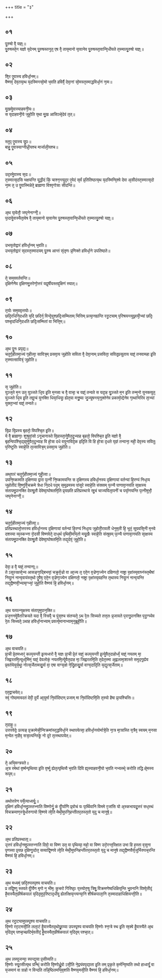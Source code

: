 +++
title = "३"

+++
## ०१
पु᳘रुषो वै᳘ यज्ञः᳟॥  
पु᳘रुषस्ते᳘न यज्ञो य᳘देनम् पु᳘रुषस्तनुत᳘ एष वै᳘ ताय᳘मानो या᳘वानेव पु᳘रुषस्ता᳘वान्वि᳘धीयते त᳘स्मात्पु᳘रुषो यज्ञः᳟॥  
## ०२
शि᳘र एॗवास्य हविर्धा᳘नम्॥  
वैष्णवं᳘ देव᳘तया᳘थ य᳘दस्मिन्त्सो᳘मो भ᳘वति हविर्वै᳘ देवा᳘नां सो᳘मस्त᳘स्माद्धविर्धा᳘नं ना᳘म॥  
## ०३
मु᳘खमेॗवास्याहवनी᳘यः॥  
स य᳘दाहवनी᳘ये जुहो᳘ति य᳘था मु᳘ख आसिञ्चे᳘देवं त᳘त्॥  
## ०४
स्तुप᳘ एॗवास्य यू᳘पः॥  
बाहू᳘ एॗवास्याग्नीध्री᳘यश्च मार्जाली᳘यश्च॥  
## ०५
उद᳘रमेॗवास्य स᳘दः॥  
त᳘स्मात्स᳘दसि भक्षयन्ति यॗद्धीदं किं᳘ चाश्न᳘न्त्युद᳘र ए᳘वेदं स᳘र्वं प्र᳘तितिष्ठत्य᳘थ य᳘दस्मिन्वि᳘श्वे देवा अ᳘सीदंस्त᳘स्मात्स᳘दो ना᳘म त᳘ उ एॗवास्मिन्नेते᳘ ब्राह्मणा विश्व᳘गोत्राः सीदन्ति॥  
## ०६
अ᳘थ या᳘वेतौ᳘ जघ᳘नेनाग्नी᳟॥  
पा᳘दावेॗवास्यैता᳘वेष वै᳘ ताय᳘मानो या᳘वानेव पु᳘रुषस्ता᳘वान्वि᳘धीयते त᳘स्मात्पु᳘रुषो यज्ञः᳟॥  
## ०७
उभय᳘तोद्वारं हविर्धा᳘नम् भ᳘वति॥  
उभय᳘तोद्वारं स᳘दस्त᳘स्मादयम् पु᳘रुष आन्तं सं᳘तृणः प्र᳘णिक्ते हविर्धा᳘ने उपतिष्ठते॥  
## ०८
ते᳘ सम᳘ववर्तयन्ति॥  
द᳘क्षिणेनैव द᳘क्षिणमु᳘त्तरेणो᳘त्तरं यद्व᳘र्षीयस्तद्द᳘क्षिणं स्यात्॥  
## ०९
त᳘योः सम᳘ववृत्तयोः॥  
छदि᳘रधिनि᳘दधति य᳘दि छदिर्न᳘ विन्दे᳘युश्छदिः᳘सम्मिताम् भित्तिम् प्रत्या᳘नह्यन्ति रराॗट्याम् प᳘रिश्रयन्त्युछ्रायी᳘भ्यां छदिः᳘ पश्चा᳘दधिनि᳘दधति छदिः᳘सम्मितां वा भित्ति᳘म्॥  
## १०
अ᳘थ पु᳘नः प्रप᳘द्य॥  
चतुर्गृहीतमा᳘ज्यं गृहीत्वा᳘ सावित्र᳘म् प्रसवा᳘य जुहोति सविता वै᳘ देवा᳘नाम् प्रसविता᳘ सवितृ᳘प्रसूताय यज्ञं᳘ तनवामहा इ᳘ति त᳘स्मात्सावित्रं᳘ जुहोति॥  
## ११
स᳘ जुहोति॥  
युञ्ज᳘ते म᳘न उत᳘ युञ्जते धि᳘य इ᳘ति म᳘नसा च वै᳘ वाचा᳘ च यज्ञं᳘ तन्वते स यदा᳘ह यु᳘ञ्जते म᳘न इ᳘ति तन्म᳘नो युनक्त्युत᳘ युञ्जते धि᳘य इ᳘ति तद्वा᳘चं युनक्ति धिया᳘धियाॗ ह्येत᳘या मनुॗष्या जु᳘ज्यूषन्त्य᳘नूक्तेनेव प्रकामो᳘द्येनेव गा᳘थाभिरिव ता᳘भ्यां युक्ता᳘भ्यां यज्ञं᳘ तन्वते॥  
## १२
वि᳘प्रा वि᳘प्रस्य बृहतो᳘ विपश्चि᳘त इ᳘ति॥  
ये वै᳘ ब्राह्मणाः᳘ शुश्रुवां᳘सो ऽनूचानास्ते वि᳘प्रास्ता᳘नेॗवैत᳘दॗभ्याह बृहतो᳘ विपश्चि᳘त इ᳘ति यज्ञो वै᳘ बृहन्विपश्चि᳘द्यज्ञ᳘मेॗवैत᳘दॗभ्याह वि हो᳘त्रा दधे वयुनाविदे᳘क इदि᳘ति वि हि हो᳘त्रा द᳘धते य᳘ज्ञं तन्वाना᳘ मही᳘ देव᳘स्य सवितुः प᳘रिष्टुतिः स्वाहे᳘ति त᳘त्सावित्र᳘म् प्रसवा᳘य जुहोति॥  
## १३
अथा᳘परं चतुर्गृहीतमा᳘ज्यं गृहीॗत्वा॥  
उपनि᳘ष्क्रामति द᳘क्षिणया द्वारा प᳘त्नीं नि᳘ष्क्रामयन्ति स द᳘क्षिणस्य हविर्धा᳘नस्य द᳘क्षिणायां वर्तन्यां हि᳘रण्यं निधा᳘य जुहोतीदं वि᳘ष्णुर्वि᳘चक्रमे त्रेधा नि᳘दधे पद᳘म् स᳘मूढमस्य पांसुरे स्वाहे᳘ति संस्रवम् प᳘त्न्यै पाणावा᳘नयति सा᳘क्षस्य संतापमु᳘पानक्ति देवश्रु᳘तौ देवेष्वा᳘घोषतमि᳘ति प्र᳘यछति प्रतिप्रस्थात्रे स्रु᳘चं चाज्यविला᳘पनीं च पर्या᳘णयन्ति प᳘त्नीमुभौ᳘ जघ᳘नेनाग्नी᳟॥  
## १४
चतुर्गृहीतमा᳘ज्यं गृहीत्वा᳟॥  
प्रतिप्रस्थातो᳘त्तरस्य हविर्धा᳘नस्य द᳘क्षिणायां वर्तन्यां हि᳘रण्यं निधा᳘य जुहोती᳘रावती धेनुम᳘ती हि᳘ भूतं᳘ सूयवसि᳘नी म᳘नवे दशस्या व्य᳘स्कभ्ना रो᳘दसी विष्णवेते᳘ दाध᳘र्थ पृथिवी᳘मभि᳘तो मयू᳘खैः स्वाहे᳘ति संस्रुवम् प᳘त्न्यै पाणावा᳘नयति सा᳘क्षस्य संतापमु᳘पानक्ति देवश्रु᳘तौ देवेष्वा᳘घोषतमि᳘ति तद्य᳘देवं᳘ जुहो᳘ति॥  
## १५
देवा᳘ ह वै᳘ यज्ञं᳘ तन्वानाः᳟᳟॥  
ते ऽसुररक्षसे᳘भ्य आसङ्गा᳘द्बिभयां᳘ चक्रुर्व᳘ज्रो वा आ᳘ज्य त᳘ एते᳘न व᳘ज्रेणा᳘ज्येन दक्षिणतो᳘ नाष्ट्रा र᳘क्षांस्य᳘वाघ्नंस्त᳘थैषां नियाॗनं नान्व᳘वायंस्त᳘थो एॗवैष᳘ एते᳘न व᳘ज्रेणा᳘ज्येन दक्षिणतो᳘ नाष्ट्रा र᳘क्षांस्य᳘वहन्ति त᳘थास्य नियाॗनं नान्व᳘यन्ति तद्य᳘द्वैष्णवी᳘भ्यामृग्भ्यां᳘ जुहो᳘ति वैष्णवं हि᳘ हविर्धा᳘नम्॥  
## १६
अ᳘थ यत्पत्न्य᳘क्षस्य संताप᳘मुपान᳘क्ति॥  
प्रज᳘ननमेॗवैतत्क्रियते यदा वै᳘ स्त्रियै᳘ च पुंस᳘श्च संतप्यते᳘ ऽथ रे᳘तः सिच्यते तत्त᳘तः प्र᳘जायते प᳘रागु᳘पानक्ति प᳘राॗग्घ्येव रे᳘तः सिच्यते᳘ ऽथाह हविर्धा᳘नाभ्याम् प्रवर्त्य᳘मानाभ्याम᳘नुब्रूही᳘ति॥  
## १७
अ᳘थ वाचयति॥  
प्रा᳘ची प्रे᳘तमध्वरं᳘ कल्प᳘यन्ती इ᳘त्यध्वरो वै᳘ यज्ञः प्रा᳘ची प्रे᳘तं यज्ञं᳘ कल्प᳘यन्ती इ᳘त्येॗवैत᳘दाहोर्ध्वं᳘ यज्ञं᳘ नयतम् मा᳘ जिह्वरतमि᳘त्यूर्ध्व᳘मिमं᳘ यज्ञं᳘ देवलोकं᳘ नयतमि᳘त्येॗवैत᳘दाह मा᳘ जिह्वरतमि᳘ति त᳘देत᳘स्मा अ᳘ह्वलामा᳘शास्ते समुद्गृ᳘ह्येव प्र᳘वर्तयेयुर्य᳘थाॗ नोत्स᳘र्जेतामसुॗर्या वा᳘ एषा वाग्या᳘क्षे ने᳘दिॗहासुॗर्या वाग्व᳘दादि᳘ति य᳘द्युत्स᳘र्जेताम्॥  
## १८
एत᳘द्वाचयेत्॥  
स्वं᳘ गोष्ठमावदतं देवी᳘ दुर्ये आ᳘युर्मा नि᳘र्वादिष्टम् प्रजाम् मा नि᳘र्वादिष्टमि᳘ति त᳘स्यो हैषा प्रा᳘यश्चित्तिः॥  
## १९
त᳘दाहुः॥  
उत्तरवेदेः᳘ प्रत्यङ् प्र᳘क्रामेत्त्री᳘न्विक्रमांस्त᳘द्धविर्धा᳘ने स्थापयेत्सा᳘ हविर्धा᳘नयोर्मात्रे᳘ति ना᳘त्र मा᳘त्रास्ति य᳘त्रैव᳘ स्वयम् म᳘नसा म᳘न्येत ना᳘हैव᳘ सत्रा᳘त्यन्तिकेॗ नो दूरे त᳘त्स्थापयेत्॥  
## २०
ते᳘ अभि᳘मन्त्रयते॥  
अ᳘त्र रमेथां व᳘र्ष्मन्पृथिव्या इ᳘ति व᳘र्ष्मॗ ह्येत᳘त्पृथिव्यै भ᳘वति दिवि ह्य᳘स्याहवनी᳘यो भ᳘वति नभ्यस्थे᳘ करोति तद्धि क्षे᳘मस्य रूप᳘म्॥  
## २१
अथोत्तरेण पर्ये᳘त्याध्वर्युः᳟॥  
द᳘क्षिणं हविर्धा᳘नमु᳘पस्तभ्नाति विष्णोर्नु᳘ कं वीॗर्याणि प्र᳘वोचं यः पा᳘र्थिवानि विममे र᳘जांसि यो अ᳘स्कभायदु᳘त्तरं सध᳘स्थं विचक्रमाण᳘स्त्रेॗधोरुगायो वि᳘ष्णवे त्वे᳘ति मेथी᳘मुपनि᳘हन्तीतर᳘तस्त᳘तो य᳘दु च मानुषे᳟॥  
## २२
अ᳘थ प्रतिप्रस्थाता᳟॥  
उ᳘त्तरं हविर्धा᳘नमु᳘पस्तभ्नाति दिवो᳘ वा विष्ण उत᳘ वा पृथिव्या᳘ महो᳘ वा विष्ण उरो᳘रन्त᳘रिक्षात उभा हि ह᳘स्ता व᳘सुना पृणस्वा प्र᳘यछ द᳘क्षिणाॗदोत᳘ सव्याद्वि᳘ष्णवे त्वे᳘ति मेथी᳘मुपनिहन्तीतर᳘तस्त᳘तो य᳘दु च मानुषे तद्य᳘द्वैष्णवैर्य᳘जुर्भिरुपच᳘रन्ति वैष्णवं हि᳘ हविर्धा᳘नम्॥  
## २३
अ᳘थ मध्यमं᳘ छदि᳘रुपस्पृश्य वाचयति॥  
प्र तद्वि᳘ष्णु स्तवते वीॗर्येण मृगो न᳘ भीमः᳘ कुचरो गिरिष्ठाः᳘ य᳘स्योरु᳘षु त्रिषु᳘ विक्रमणेष्वधिक्षिय᳘न्ति भु᳘वनानि विश्वे᳘तीदं᳘ है᳘वास्यैत᳘छीर्षकपालं य᳘दिद᳘मुप᳘रिष्टाद᳘धीवॗ ह्येतत्क्षिय᳘न्त्यन्या᳘नि शीर्षकपाला᳘नि त᳘स्मादाहाधिक्षियन्ती᳘ति॥  
## २४
अ᳘थ रराॗट्यामुपस्पृ᳘श्य वाचयति॥  
वि᳘ष्णो ररा᳘टमसी᳘ति लला᳘टं हैॗवास्यैतद᳘थोछ्राॗय्या उपस्पृ᳘श्य वाचयति वि᳘ष्णोः श्न᳘प्त्रे स्थ इ᳘ति स्र᳘क्वे हैॗवास्यैते अ᳘थ य᳘दिद᳘म् पश्चा᳘च्छदिर्भ᳘वतीदं᳘ हैॗवास्यैत᳘छीर्षकपालं य᳘दिद᳘म् पश्चा᳘त्॥  
## २५
अ᳘थ लस्पूजन्या᳘ स्पन्द्य᳘या प्र᳘सीव्यति॥  
वि᳘ष्णोः स्यू᳘रसीत्य᳘थ ग्रन्थिं᳘ करोति वि᳘ष्णोर्ध्रुॗवो ऽसी᳘ति ने᳘द्व्यंवप᳘द्याता इ᳘ति तम् प्र᳘कृते क᳘र्मन्वि᳘ष्यति तथो हाध्वर्युं᳘ वा य᳘जमानं वा ग्राहो न विन्दति तन्नि᳘ष्ठितमभि᳘मृशति वैष्णव᳘मसी᳘ति वैष्णवं हि᳘ हविर्धा᳘नम्॥  